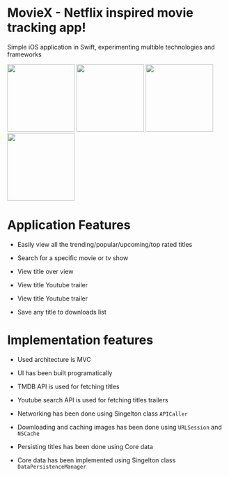 # MovieX - Netflix inspired movie tracking app! 
Simple iOS application in Swift, experimenting multible technologies and frameworks

<img src="https://github.com/Mrwhononumber/Images/blob/cfc0e9c394ca57acc0be89a4d4bf133498cc880e/MovieX/1.jpg" width="155">
<img src="https://github.com/Mrwhononumber/Images/blob/cfc0e9c394ca57acc0be89a4d4bf133498cc880e/MovieX/2.jpg" width="155">
<img src="https://github.com/Mrwhononumber/Images/blob/cfc0e9c394ca57acc0be89a4d4bf133498cc880e/MovieX/3.jpg" width="155">
<img src="https://github.com/Mrwhononumber/Images/blob/cfc0e9c394ca57acc0be89a4d4bf133498cc880e/MovieX/4.jpg" width="155">










# Application Features


* Easily view all the trending/popular/upcoming/top rated titles

* Search for a specific movie or tv show

* View title over view

* View title Youtube trailer

* View title Youtube trailer

* Save any title to downloads list

# Implementation features


* Used architecture is MVC

* UI has been built programatically

* TMDB API is used for fetching titles

* Youtube search API is used for fetching titles trailers

* Networking has been done using Singelton class `APICaller`

* Downloading and caching images has been done using `URLSession` and `NSCache`

* Persisting titles has been done using Core data

* Core data has been implemented using Singelton class `DataPersistenceManager`

